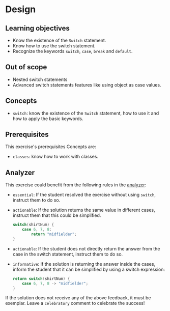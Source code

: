 # Design

## Learning objectives

- Know the existence of the `Switch` statement.
- Know how to use the switch statement.
- Recognize the keywords `switch`, `case`, `break` and `default`.

## Out of scope

- Nested switch statements
- Advanced switch statements features like using object as case values.

## Concepts

- `switch`: know the existence of the `Switch` statement, how to use it and how to apply the basic keywords.

## Prerequisites

This exercise's prerequisites Concepts are:

- `classes`: know how to work with classes.

## Analyzer

This exercise could benefit from the following rules in the [analyzer]:

- `essential`: If the student resolved the exercise without using `switch`, instruct them to do so.
- `actionable`: If the solution returns the same value in different cases, instruct them that this could be simplified.

  ```java
  switch(shirtNum) {
      case 6, 7, 8:
          return "midfielder";
  }
  ```

- `actionable`: If the student does not directly return the answer from the case in the switch statement, instruct them to do so.
- `informative`: If the solution is returning the answer inside the cases, inform the student that it can be simplified by using a switch expression:

  ```java
  return switch(shirtNum) {
      case 6, 7, 8 -> "midfielder";
  }
  ```

If the solution does not receive any of the above feedback, it must be exemplar.
Leave a `celebratory` comment to celebrate the success!

[analyzer]: https://github.com/exercism/java-analyzer
